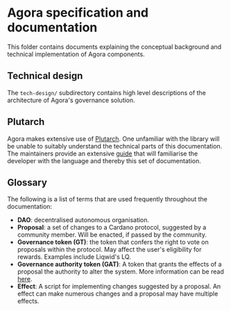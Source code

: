 # Agora specification and documentation

This folder contains documents explaining the conceptual background and technical implementation of Agora components.

## Technical design

The `tech-design/` subdirectory contains high level descriptions of the architecture of Agora's governance solution.

## Plutarch

Agora makes extensive use of [Plutarch](https://github.com/plutonomicon/plutarch). One unfamiliar with the library will be unable to suitably understand the technical parts of this documentation. The maintainers provide an extensive [guide](https://github.com/Plutonomicon/plutarch/blob/master/docs/GUIDE.md) that will familiarise the developer with the language and thereby this set of documentation.

## Glossary

The following is a list of terms that are used frequently throughout the documentation:

-   **DAO**: decentralised autonomous organisation.
-   **Proposal**: a set of changes to a Cardano protocol, suggested by a community member. Will be enacted, if passed by the community.
-   **Governance token (GT)**: the token that confers the right to vote on proposals within the protocol. May affect the user's eligibility for rewards. Examples include Liqwid's LQ.
-   **Governance authority token (GAT)**: A token that grants the effects of a proposal the authority to alter the system. More information can be read [here](./tech-design/authority-tokens.md).
-   **Effect**: A script for implementing changes suggested by a proposal. An effect can make numerous changes and a proposal may have multiple effects.

